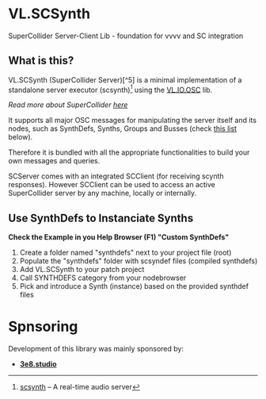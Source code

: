 # VL.SCSynth
SuperCollider Server-Client Lib - foundation for vvvv and SC integration


## What is this?

VL.SCSynth (SuperCollider Server)[^5] is a minimal implementation of a standalone server executor (scsynth)[^10] using the [VL.IO.OSC](https://github.com/vvvv/VL.IO.OSC) lib. 

<cite>Read more about SuperCollider [here](https://supercollider.github.io/)</cite>

It supports all major OSC messages for manipulating the server itself and its nodes, such as SynthDefs, Synths, Groups and Busses (check [this list](#scserver-options) below).

Therefore it is bundled with all the appropriate functionalities to build your own messages and queries.

SCServer comes with an integrated SCClient (for receiving scynth responses). However SCClient can be used to access an active SuperCollider server by any machine, locally or internally. 

[^10]: [scsynth](https://github.com/supercollider/supercollider/wiki/scsynth-development) – A real-time audio server

## Use SynthDefs to Instanciate Synths

<b>Check the Example in you Help Browser (F1) "Custom SynthDefs"</b>

<ol>
<li>Create a folder named "synthdefs" next to your project file (root)</li>
<li>Populate the "synthdefs" folder with scsyndef files (compiled synthdefs)</li>
<li>Add VL.SCSynth to your patch project</li>
<li>Call SYNTHDEFS category from your nodebrowser</li>
<li>Pick and introduce a Synth (instance) based on the provided synthdef files</li>
</ol>

# Spnsoring

Development of this library was mainly sponsored by:

 - [<b>3e8.studio</b>](https://www.3e8.studio) 
<!-- ![](/img/3e8_logo_dark.png) -->







